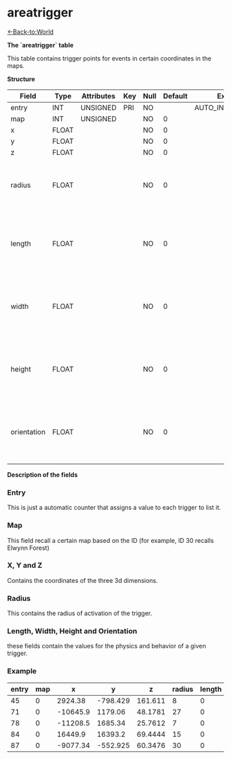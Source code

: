 # areatrigger

[<-Back-to:World](database-world.md)

**The \`areatrigger\` table**

This table contains trigger points for events in certain coordinates in the maps.

**Structure**

| Field       | Type  | Attributes | Key | Null | Default | Extra          | Comment                                              |
| ----------- | ----- | ---------- | --- | ---- | ------- | -------------- | ---------------------------------------------------- |
| entry       | INT   | UNSIGNED   | PRI | NO   |         | AUTO_INCREMENT |                                                      |
| map         | INT   | UNSIGNED   |     | NO   | 0       |                |                                                      |
| x           | FLOAT |            |     | NO   | 0       |                |                                                      |
| y           | FLOAT |            |     | NO   | 0       |                |                                                      |
| z           | FLOAT |            |     | NO   | 0       |                |                                                      |
| radius      | FLOAT |            |     | NO   | 0       |                | Seems to be a box of size yards with center at x,y,z |
| length      | FLOAT |            |     | NO   | 0       |                | Most commonly used when size is 0, but not always    |
| width       | FLOAT |            |     | NO   | 0       |                | Most commonly used when size is 0, but not always    |
| height      | FLOAT |            |     | NO   | 0       |                | Most commonly used when size is 0, but not always    |
| orientation | FLOAT |            |     | NO   | 0       |                | Most commonly used when size is 0, but not always    |

**Description of the fields**

### Entry

This is just a automatic counter that assigns a value to each trigger to list it.

### Map

This field recall a certain map based on the ID (for example, ID 30 recalls Elwynn Forest)

### X, Y and Z

Contains the coordinates of the three 3d dimensions.

### Radius

This contains the radius of activation of the trigger.

### Length, Width, Height and Orientation

these fields contain the values for the physics and behavior of a given trigger.

### Example

| entry | map | x        | y        | z       | radius | length | width | height | orientation |
| ----- | --- | -------- | -------- | ------- | ------ | ------ | ----- | ------ | ----------- |
| 45    | 0   | 2924.38  | -798.429 | 161.611 | 8      | 0      | 0     | 0      | 0           |
| 71    | 0   | -10645.9 | 1179.06  | 48.1781 | 27     | 0      | 0     | 0      | 0           |
| 78    | 0   | -11208.5 | 1685.34  | 25.7612 | 7      | 0      | 0     | 0      | 0           |
| 84    | 0   | 16449.9  | 16393.2  | 69.4444 | 15     | 0      | 0     | 0      | 0           |
| 87    | 0   | -9077.34 | -552.925 | 60.3476 | 30     | 0      | 0     | 0      | 0           |
